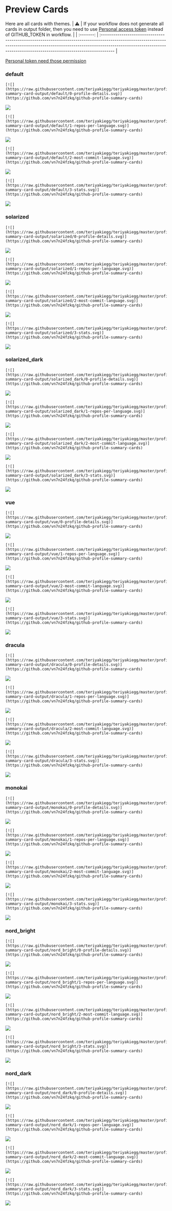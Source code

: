 
# Preview Cards

Here are all cards with themes.
| :warning: | If your workflow does not generate all cards in output folder, then you need to use [Personal access token](https://docs.github.com/en/actions/configuring-and-managing-workflows/creating-and-storing-encrypted-secrets) instead of GITHUB_TOKEN in workflow. |
| :-------: | :------------------------------------------------------------------------------------------------------------------------------------------------------------------------------------------------------------------------------------------------ |

[Personal token need those permission](https://github.com/vn7n24fzkq/github-profile-summary-cards/wiki/Personal-access-token-permissions)


### default


```
[![](https://raw.githubusercontent.com/teriyakiegg/teriyakiegg/master/profile-summary-card-output/default/0-profile-details.svg)](https://github.com/vn7n24fzkq/github-profile-summary-cards)
```
![](https://raw.githubusercontent.com/teriyakiegg/teriyakiegg/master/profile-summary-card-output/default/0-profile-details.svg)


```
[![](https://raw.githubusercontent.com/teriyakiegg/teriyakiegg/master/profile-summary-card-output/default/1-repos-per-language.svg)](https://github.com/vn7n24fzkq/github-profile-summary-cards)
```
![](https://raw.githubusercontent.com/teriyakiegg/teriyakiegg/master/profile-summary-card-output/default/1-repos-per-language.svg)


```
[![](https://raw.githubusercontent.com/teriyakiegg/teriyakiegg/master/profile-summary-card-output/default/2-most-commit-language.svg)](https://github.com/vn7n24fzkq/github-profile-summary-cards)
```
![](https://raw.githubusercontent.com/teriyakiegg/teriyakiegg/master/profile-summary-card-output/default/2-most-commit-language.svg)


```
[![](https://raw.githubusercontent.com/teriyakiegg/teriyakiegg/master/profile-summary-card-output/default/3-stats.svg)](https://github.com/vn7n24fzkq/github-profile-summary-cards)
```
![](https://raw.githubusercontent.com/teriyakiegg/teriyakiegg/master/profile-summary-card-output/default/3-stats.svg)


### solarized


```
[![](https://raw.githubusercontent.com/teriyakiegg/teriyakiegg/master/profile-summary-card-output/solarized/0-profile-details.svg)](https://github.com/vn7n24fzkq/github-profile-summary-cards)
```
![](https://raw.githubusercontent.com/teriyakiegg/teriyakiegg/master/profile-summary-card-output/solarized/0-profile-details.svg)


```
[![](https://raw.githubusercontent.com/teriyakiegg/teriyakiegg/master/profile-summary-card-output/solarized/1-repos-per-language.svg)](https://github.com/vn7n24fzkq/github-profile-summary-cards)
```
![](https://raw.githubusercontent.com/teriyakiegg/teriyakiegg/master/profile-summary-card-output/solarized/1-repos-per-language.svg)


```
[![](https://raw.githubusercontent.com/teriyakiegg/teriyakiegg/master/profile-summary-card-output/solarized/2-most-commit-language.svg)](https://github.com/vn7n24fzkq/github-profile-summary-cards)
```
![](https://raw.githubusercontent.com/teriyakiegg/teriyakiegg/master/profile-summary-card-output/solarized/2-most-commit-language.svg)


```
[![](https://raw.githubusercontent.com/teriyakiegg/teriyakiegg/master/profile-summary-card-output/solarized/3-stats.svg)](https://github.com/vn7n24fzkq/github-profile-summary-cards)
```
![](https://raw.githubusercontent.com/teriyakiegg/teriyakiegg/master/profile-summary-card-output/solarized/3-stats.svg)


### solarized_dark


```
[![](https://raw.githubusercontent.com/teriyakiegg/teriyakiegg/master/profile-summary-card-output/solarized_dark/0-profile-details.svg)](https://github.com/vn7n24fzkq/github-profile-summary-cards)
```
![](https://raw.githubusercontent.com/teriyakiegg/teriyakiegg/master/profile-summary-card-output/solarized_dark/0-profile-details.svg)


```
[![](https://raw.githubusercontent.com/teriyakiegg/teriyakiegg/master/profile-summary-card-output/solarized_dark/1-repos-per-language.svg)](https://github.com/vn7n24fzkq/github-profile-summary-cards)
```
![](https://raw.githubusercontent.com/teriyakiegg/teriyakiegg/master/profile-summary-card-output/solarized_dark/1-repos-per-language.svg)


```
[![](https://raw.githubusercontent.com/teriyakiegg/teriyakiegg/master/profile-summary-card-output/solarized_dark/2-most-commit-language.svg)](https://github.com/vn7n24fzkq/github-profile-summary-cards)
```
![](https://raw.githubusercontent.com/teriyakiegg/teriyakiegg/master/profile-summary-card-output/solarized_dark/2-most-commit-language.svg)


```
[![](https://raw.githubusercontent.com/teriyakiegg/teriyakiegg/master/profile-summary-card-output/solarized_dark/3-stats.svg)](https://github.com/vn7n24fzkq/github-profile-summary-cards)
```
![](https://raw.githubusercontent.com/teriyakiegg/teriyakiegg/master/profile-summary-card-output/solarized_dark/3-stats.svg)


### vue


```
[![](https://raw.githubusercontent.com/teriyakiegg/teriyakiegg/master/profile-summary-card-output/vue/0-profile-details.svg)](https://github.com/vn7n24fzkq/github-profile-summary-cards)
```
![](https://raw.githubusercontent.com/teriyakiegg/teriyakiegg/master/profile-summary-card-output/vue/0-profile-details.svg)


```
[![](https://raw.githubusercontent.com/teriyakiegg/teriyakiegg/master/profile-summary-card-output/vue/1-repos-per-language.svg)](https://github.com/vn7n24fzkq/github-profile-summary-cards)
```
![](https://raw.githubusercontent.com/teriyakiegg/teriyakiegg/master/profile-summary-card-output/vue/1-repos-per-language.svg)


```
[![](https://raw.githubusercontent.com/teriyakiegg/teriyakiegg/master/profile-summary-card-output/vue/2-most-commit-language.svg)](https://github.com/vn7n24fzkq/github-profile-summary-cards)
```
![](https://raw.githubusercontent.com/teriyakiegg/teriyakiegg/master/profile-summary-card-output/vue/2-most-commit-language.svg)


```
[![](https://raw.githubusercontent.com/teriyakiegg/teriyakiegg/master/profile-summary-card-output/vue/3-stats.svg)](https://github.com/vn7n24fzkq/github-profile-summary-cards)
```
![](https://raw.githubusercontent.com/teriyakiegg/teriyakiegg/master/profile-summary-card-output/vue/3-stats.svg)


### dracula


```
[![](https://raw.githubusercontent.com/teriyakiegg/teriyakiegg/master/profile-summary-card-output/dracula/0-profile-details.svg)](https://github.com/vn7n24fzkq/github-profile-summary-cards)
```
![](https://raw.githubusercontent.com/teriyakiegg/teriyakiegg/master/profile-summary-card-output/dracula/0-profile-details.svg)


```
[![](https://raw.githubusercontent.com/teriyakiegg/teriyakiegg/master/profile-summary-card-output/dracula/1-repos-per-language.svg)](https://github.com/vn7n24fzkq/github-profile-summary-cards)
```
![](https://raw.githubusercontent.com/teriyakiegg/teriyakiegg/master/profile-summary-card-output/dracula/1-repos-per-language.svg)


```
[![](https://raw.githubusercontent.com/teriyakiegg/teriyakiegg/master/profile-summary-card-output/dracula/2-most-commit-language.svg)](https://github.com/vn7n24fzkq/github-profile-summary-cards)
```
![](https://raw.githubusercontent.com/teriyakiegg/teriyakiegg/master/profile-summary-card-output/dracula/2-most-commit-language.svg)


```
[![](https://raw.githubusercontent.com/teriyakiegg/teriyakiegg/master/profile-summary-card-output/dracula/3-stats.svg)](https://github.com/vn7n24fzkq/github-profile-summary-cards)
```
![](https://raw.githubusercontent.com/teriyakiegg/teriyakiegg/master/profile-summary-card-output/dracula/3-stats.svg)


### monokai


```
[![](https://raw.githubusercontent.com/teriyakiegg/teriyakiegg/master/profile-summary-card-output/monokai/0-profile-details.svg)](https://github.com/vn7n24fzkq/github-profile-summary-cards)
```
![](https://raw.githubusercontent.com/teriyakiegg/teriyakiegg/master/profile-summary-card-output/monokai/0-profile-details.svg)


```
[![](https://raw.githubusercontent.com/teriyakiegg/teriyakiegg/master/profile-summary-card-output/monokai/1-repos-per-language.svg)](https://github.com/vn7n24fzkq/github-profile-summary-cards)
```
![](https://raw.githubusercontent.com/teriyakiegg/teriyakiegg/master/profile-summary-card-output/monokai/1-repos-per-language.svg)


```
[![](https://raw.githubusercontent.com/teriyakiegg/teriyakiegg/master/profile-summary-card-output/monokai/2-most-commit-language.svg)](https://github.com/vn7n24fzkq/github-profile-summary-cards)
```
![](https://raw.githubusercontent.com/teriyakiegg/teriyakiegg/master/profile-summary-card-output/monokai/2-most-commit-language.svg)


```
[![](https://raw.githubusercontent.com/teriyakiegg/teriyakiegg/master/profile-summary-card-output/monokai/3-stats.svg)](https://github.com/vn7n24fzkq/github-profile-summary-cards)
```
![](https://raw.githubusercontent.com/teriyakiegg/teriyakiegg/master/profile-summary-card-output/monokai/3-stats.svg)


### nord_bright


```
[![](https://raw.githubusercontent.com/teriyakiegg/teriyakiegg/master/profile-summary-card-output/nord_bright/0-profile-details.svg)](https://github.com/vn7n24fzkq/github-profile-summary-cards)
```
![](https://raw.githubusercontent.com/teriyakiegg/teriyakiegg/master/profile-summary-card-output/nord_bright/0-profile-details.svg)


```
[![](https://raw.githubusercontent.com/teriyakiegg/teriyakiegg/master/profile-summary-card-output/nord_bright/1-repos-per-language.svg)](https://github.com/vn7n24fzkq/github-profile-summary-cards)
```
![](https://raw.githubusercontent.com/teriyakiegg/teriyakiegg/master/profile-summary-card-output/nord_bright/1-repos-per-language.svg)


```
[![](https://raw.githubusercontent.com/teriyakiegg/teriyakiegg/master/profile-summary-card-output/nord_bright/2-most-commit-language.svg)](https://github.com/vn7n24fzkq/github-profile-summary-cards)
```
![](https://raw.githubusercontent.com/teriyakiegg/teriyakiegg/master/profile-summary-card-output/nord_bright/2-most-commit-language.svg)


```
[![](https://raw.githubusercontent.com/teriyakiegg/teriyakiegg/master/profile-summary-card-output/nord_bright/3-stats.svg)](https://github.com/vn7n24fzkq/github-profile-summary-cards)
```
![](https://raw.githubusercontent.com/teriyakiegg/teriyakiegg/master/profile-summary-card-output/nord_bright/3-stats.svg)


### nord_dark


```
[![](https://raw.githubusercontent.com/teriyakiegg/teriyakiegg/master/profile-summary-card-output/nord_dark/0-profile-details.svg)](https://github.com/vn7n24fzkq/github-profile-summary-cards)
```
![](https://raw.githubusercontent.com/teriyakiegg/teriyakiegg/master/profile-summary-card-output/nord_dark/0-profile-details.svg)


```
[![](https://raw.githubusercontent.com/teriyakiegg/teriyakiegg/master/profile-summary-card-output/nord_dark/1-repos-per-language.svg)](https://github.com/vn7n24fzkq/github-profile-summary-cards)
```
![](https://raw.githubusercontent.com/teriyakiegg/teriyakiegg/master/profile-summary-card-output/nord_dark/1-repos-per-language.svg)


```
[![](https://raw.githubusercontent.com/teriyakiegg/teriyakiegg/master/profile-summary-card-output/nord_dark/2-most-commit-language.svg)](https://github.com/vn7n24fzkq/github-profile-summary-cards)
```
![](https://raw.githubusercontent.com/teriyakiegg/teriyakiegg/master/profile-summary-card-output/nord_dark/2-most-commit-language.svg)


```
[![](https://raw.githubusercontent.com/teriyakiegg/teriyakiegg/master/profile-summary-card-output/nord_dark/3-stats.svg)](https://github.com/vn7n24fzkq/github-profile-summary-cards)
```
![](https://raw.githubusercontent.com/teriyakiegg/teriyakiegg/master/profile-summary-card-output/nord_dark/3-stats.svg)

